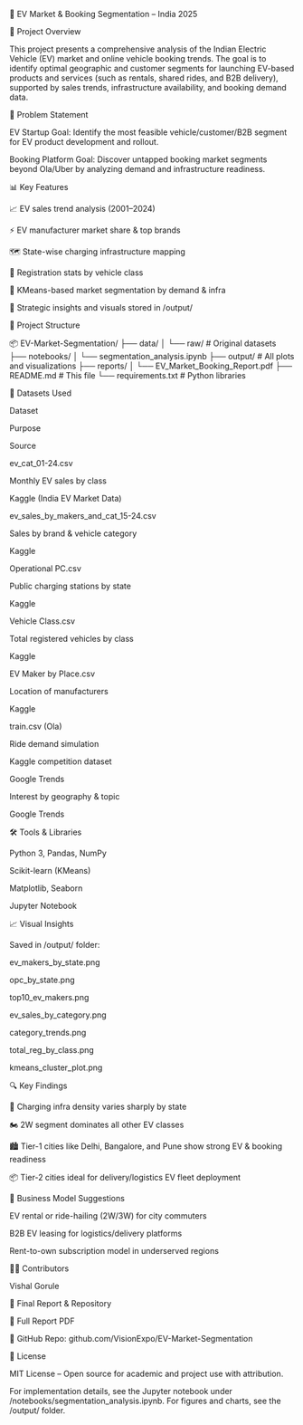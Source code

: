 🚀 EV Market & Booking Segmentation – India 2025

📌 Project Overview

This project presents a comprehensive analysis of the Indian Electric Vehicle (EV) market and online vehicle booking trends. The goal is to identify optimal geographic and customer segments for launching EV-based products and services (such as rentals, shared rides, and B2B delivery), supported by sales trends, infrastructure availability, and booking demand data.

🧠 Problem Statement

EV Startup Goal: Identify the most feasible vehicle/customer/B2B segment for EV product development and rollout.

Booking Platform Goal: Discover untapped booking market segments beyond Ola/Uber by analyzing demand and infrastructure readiness.

📊 Key Features

📈 EV sales trend analysis (2001–2024)

⚡ EV manufacturer market share & top brands

🗺️ State-wise charging infrastructure mapping

🚗 Registration stats by vehicle class

🧠 KMeans-based market segmentation by demand & infra

📎 Strategic insights and visuals stored in /output/

📁 Project Structure

📦 EV-Market-Segmentation/
├── data/
│   └── raw/                       # Original datasets
├── notebooks/
│   └── segmentation_analysis.ipynb
├── output/                       # All plots and visualizations
├── reports/
│   └── EV_Market_Booking_Report.pdf
├── README.md                     # This file
└── requirements.txt              # Python libraries

📂 Datasets Used

Dataset

Purpose

Source

ev_cat_01-24.csv

Monthly EV sales by class

Kaggle (India EV Market Data)

ev_sales_by_makers_and_cat_15-24.csv

Sales by brand & vehicle category

Kaggle

Operational PC.csv

Public charging stations by state

Kaggle

Vehicle Class.csv

Total registered vehicles by class

Kaggle

EV Maker by Place.csv

Location of manufacturers

Kaggle

train.csv (Ola)

Ride demand simulation

Kaggle competition dataset

Google Trends

Interest by geography & topic

Google Trends

🛠️ Tools & Libraries

Python 3, Pandas, NumPy

Scikit-learn (KMeans)

Matplotlib, Seaborn

Jupyter Notebook

📈 Visual Insights

Saved in /output/ folder:

ev_makers_by_state.png

opc_by_state.png

top10_ev_makers.png

ev_sales_by_category.png

category_trends.png

total_reg_by_class.png

kmeans_cluster_plot.png

🔍 Key Findings

🔌 Charging infra density varies sharply by state

🏍️ 2W segment dominates all other EV classes

🏙️ Tier-1 cities like Delhi, Bangalore, and Pune show strong EV & booking readiness

📦 Tier-2 cities ideal for delivery/logistics EV fleet deployment

💼 Business Model Suggestions

EV rental or ride-hailing (2W/3W) for city commuters

B2B EV leasing for logistics/delivery platforms

Rent-to-own subscription model in underserved regions

👨‍💻 Contributors

Vishal Gorule

📄 Final Report & Repository

📘 Full Report PDF

📁 GitHub Repo: github.com/VisionExpo/EV-Market-Segmentation

📜 License

MIT License – Open source for academic and project use with attribution.

For implementation details, see the Jupyter notebook under /notebooks/segmentation_analysis.ipynb.
For figures and charts, see the /output/ folder.
